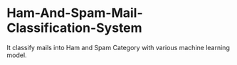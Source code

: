 # Ham-And-Spam-Mail-Classification-System
It classify mails into Ham and Spam Category with various machine learning model.
